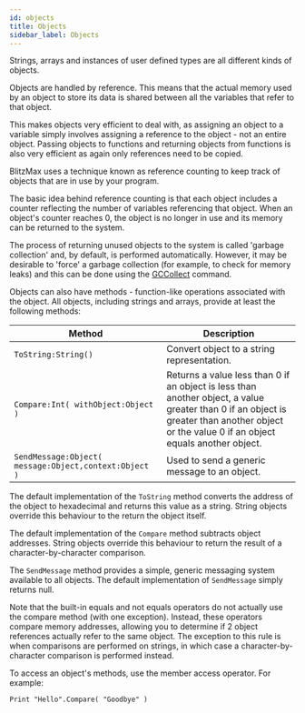 ```yaml
---
id: objects
title: Objects
sidebar_label: Objects
---
```


Strings, arrays and instances of user defined types are all different kinds of objects.

Objects are handled by reference. This means that the actual memory used by an object to store
its data is shared between all the variables that refer to that object.

This makes objects very efficient to deal with, as assigning an object to a variable simply
involves assigning a reference to the object - not an entire object. Passing objects to functions
and returning objects from functions is also very efficient as again only references need to be copied.

BlitzMax uses a technique known as reference counting to keep track of objects that are in use by your program.

The basic idea behind reference counting is that each object includes a counter reflecting the
number of variables referencing that object. When an object's counter reaches 0, the object is
no longer in use and its memory can be returned to the system.

The process of returning unused objects to the system is called 'garbage collection' and, by
default, is performed automatically. However, it may be desirable to 'force' a garbage collection
(for example, to check for memory leaks) and this can be done using the [GCCollect] command.

Objects can also have methods - function-like operations associated with the object. All objects, including
strings and arrays, provide at least the following methods:

| Method | Description |
|---|---|
| `ToString:String()` | Convert object to a string representation. |
| `Compare:Int( withObject:Object )` | Returns a value less than 0 if an object is less than another object, a value greater than 0 if an object is greater than another object or the value 0 if an object equals another object. |
| `SendMessage:Object( message:Object,context:Object )` | Used to send a generic message to an object. |

The default implementation of the `ToString` method converts the address of the object to hexadecimal
and returns this value as a string. String objects override this behaviour to the return the object itself.

The default implementation of the `Compare` method subtracts object addresses. String objects override
this behaviour to return the result of a character-by-character comparison.

The `SendMessage` method provides a simple, generic messaging system available to all objects. The default
implementation of `SendMessage` simply returns null.

Note that the built-in equals and not equals operators do not actually use the compare method
(with one exception). Instead, these operators compare memory addresses, allowing you to determine
if 2 object references actually refer to the same object. The exception to this rule is when comparisons
are performed on strings, in which case a character-by-character comparison is performed instead.

To access an object's methods, use the member access operator. For example:
```blitzmax
Print "Hello".Compare( "Goodbye" )
```

[GCCollect]: ../../api/brl/brl.blitz/#function-gccollect-int